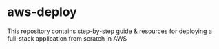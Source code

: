 # aws-deploy
This repository contains step-by-step guide &amp; resources for deploying a full-stack application from scratch in AWS
